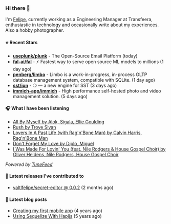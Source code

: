 ### Hi there 👋

I'm [Felipe](https://felipevm.com), currently working as a Engineering Manager at Transfeera, enthusiastic in technology and occasionally write about my experiences. Also a hobby photographer.

#### ⭐ Recent Stars
- **[useplunk/plunk](https://github.com/useplunk/plunk)** - The Open-Source Email Platform (today)
- **[fal-ai/fal](https://github.com/fal-ai/fal)** - ⚡ Fastest way to serve open source ML models to millions (1 day ago)
- **[penberg/limbo](https://github.com/penberg/limbo)** - Limbo is a work-in-progress, in-process OLTP database management system, compatible with SQLite. (1 day ago)
- **[sst/ion](https://github.com/sst/ion)** - ❍ — a new engine for SST (3 days ago)
- **[immich-app/immich](https://github.com/immich-app/immich)** - High performance self-hosted photo and video management solution. (5 days ago)

#### 🎧 What I have been listening
- [All By Myself by Alok, Sigala, Ellie Goulding](https://open.spotify.com/track/5Hp4xFihdOE2dmDzxWcBFb)
- [Rush by Troye Sivan](https://open.spotify.com/track/4ZnkygoWLzcGbQYCm3lkae)
- [Lovers In A Past Life (with Rag&#39;n&#39;Bone Man) by Calvin Harris, Rag&#39;n&#39;Bone Man](https://open.spotify.com/track/6v4ABPB255HDSWyIj3S9Wn)
- [Don&#39;t Forget My Love by Diplo, Miguel](https://open.spotify.com/track/22pjmqZq2oTZtEThEt66Zn)
- [I Was Made For Lovin&#39; You (feat. Nile Rodgers &amp; House Gospel Choir) by Oliver Heldens, Nile Rodgers, House Gospel Choir](https://open.spotify.com/track/2LxdNADWier3MKTei8FbOY)

_Powered by [TuneFeed](https://tunefeed.app?ref=valtlfelipe-gh-profile)_ 

#### 🚀 Latest releases I've contributed to


- [valtlfelipe/secret-editor @ 0.0.2](https://github.com/valtlfelipe/secret-editor/releases/tag/0.0.2) (2 months ago)

#### 📄 Latest blog posts
- [Creating my first mobile app](https://felipevm.com/posts/creating-my-first-mobile-app/) (4 years ago)
- [Using Sequelize With Hapijs](https://felipevm.com/posts/using-sequelize-with-hapijs/) (5 years ago)
